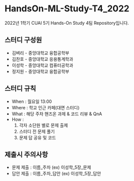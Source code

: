 # HandsOn-ML-Study-T4_2022
2022년 1학기 CUAI 5기 Hands-On Study 4팀 Repository입니다.

## 스터디 구성원
- 김벼리 - 중앙대학교 융합공학부
- 김찬호 - 중앙대학교 응용통계학과
- 이성학 - 중앙대학교 컴퓨터공학과
- 정지원 - 중앙대학교 융합공학부

## 스터디 규칙
- When : 월요일 13:00
- Where : 학교 인근 카페(대면 스터디)
- What : 해당 주차 핸즈온 과제 & 코드 리뷰 & QnA
- How : 
  1. 각자 소단원 별로 문제 출제
  2. 스터디 전 문제 풀기
  3. 문제 답 공유 및 코드 
## 제출시 주의사항
- 문제 제출 : 이름_주차 (ex) 이성학_5장_문제
- 답안 제출 : 이름_주차_답안 (ex) 이성학_5장_답안
